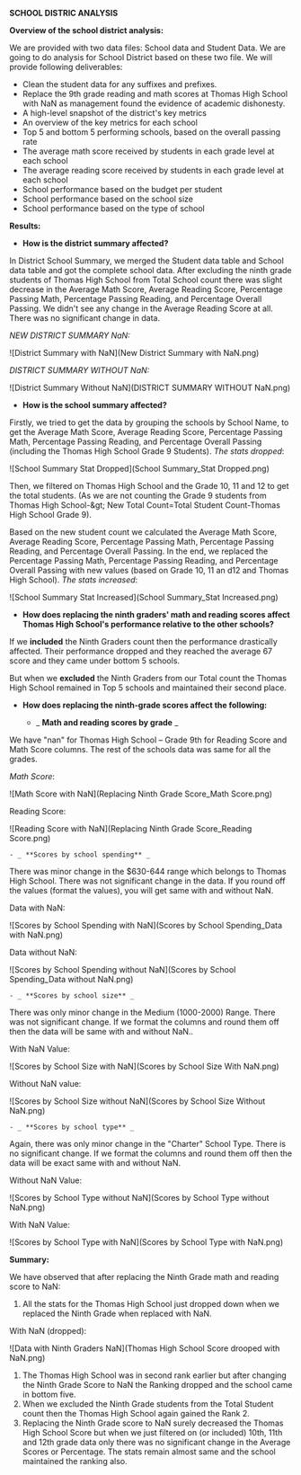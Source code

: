 **SCHOOL DISTRIC ANALYSIS**

**Overview of the school district analysis:**

We are provided with two data files: School data and Student Data. We are going to do analysis for School District based on these two file. We will provide following deliverables:

- Clean the student data for any suffixes and prefixes.
- Replace the 9th grade reading and math scores at Thomas High School with NaN as management found the evidence of academic dishonesty.
- A high-level snapshot of the district&#39;s key metrics
- An overview of the key metrics for each school
- Top 5 and bottom 5 performing schools, based on the overall passing rate
- The average math score received by students in each grade level at each school
- The average reading score received by students in each grade level at each school
- School performance based on the budget per student
- School performance based on the school size
- School performance based on the type of school

**Results:**

- **How is the district summary affected?**

In District School Summary, we merged the Student data table and School data table and got the complete school data. After excluding the ninth grade students of Thomas High School from Total School count there was slight decrease in the Average Math Score, Average Reading Score, Percentage Passing Math, Percentage Passing Reading, and Percentage Overall Passing. We didn&#39;t see any change in the Average Reading Score at all. There was no significant change in data.

_NEW DISTRICT SUMMARY NaN:_

![District Summary with NaN](New District Summary with NaN.png)

_DISTRICT SUMMARY WITHOUT NaN:_

![District Summary Without NaN](DISTRICT SUMMARY WITHOUT NaN.png)

- **How is the school summary affected?**

Firstly, we tried to get the data by grouping the schools by School Name, to get the Average Math Score, Average Reading Score, Percentage Passing Math, Percentage Passing Reading, and Percentage Overall Passing (including the Thomas High School Grade 9 Students). _The stats dropped_:

![School Summary Stat Dropped](School Summary_Stat Dropped.png)

Then, we filtered on Thomas High School and the Grade 10, 11 and 12 to get the total students. (As we are not counting the Grade 9 students from Thomas High School-\&gt; New Total Count=Total Student Count-Thomas High School Grade 9).

Based on the new student count we calculated the Average Math Score, Average Reading Score, Percentage Passing Math, Percentage Passing Reading, and Percentage Overall Passing. In the end, we replaced the Percentage Passing Math, Percentage Passing Reading, and Percentage Overall Passing with new values (based on Grade 10, 11 an d12 and Thomas High School). _The stats increased_:

![School Summary Stat Increased](School Summary_Stat Increased.png)

- **How does replacing the ninth graders&#39; math and reading scores affect Thomas High School&#39;s performance relative to the other schools?**

If we **included** the Ninth Graders count then the performance drastically affected. Their performance dropped and they reached the average 67 score and they came under bottom 5 schools.

But when we **excluded** the Ninth Graders from our Total count the Thomas High School remained in Top 5 schools and maintained their second place.

- **How does replacing the ninth-grade scores affect the following:**

    - _ **Math and reading scores by grade** _

We have &quot;nan&quot; for Thomas High School – Grade 9th for Reading Score and Math Score columns. The rest of the schools data was same for all the grades.

_Math Score_:

![Math Score with NaN](Replacing Ninth Grade Score_Math Score.png)

Reading Score:

![Reading Score with NaN](Replacing Ninth Grade Score_Reading Score.png)

    - _ **Scores by school spending** _

There was minor change in the $630-644 range which belongs to Thomas High School. There was not significant change in the data. If you round off the values (format the values), you will get same with and without NaN.

Data with NaN:

![Scores by School Spending with NaN](Scores by School Spending_Data with NaN.png)

Data without NaN:

![Scores by School Spending without NaN](Scores by School Spending_Data without NaN.png)

    - _ **Scores by school size** _

There was only minor change in the Medium (1000-2000) Range. There was not significant change. If we format the columns and round them off then the data will be same with and without NaN..

With NaN Value:

![Scores by School Size with NaN](Scores by School Size With NaN.png)

Without NaN value:

![Scores by School Size without NaN](Scores by School Size Without NaN.png)

    - _ **Scores by school type** _

Again, there was only minor change in the &quot;Charter&quot; School Type. There is no significant change. If we format the columns and round them off then the data will be exact same with and without NaN.

Without NaN Value:

![Scores by School Type without NaN](Scores by School Type without NaN.png)

With NaN Value:

![Scores by School Type with NaN](Scores by School Type with NaN.png)

**Summary:**

We have observed that after replacing the Ninth Grade math and reading score to NaN:

1. All the stats for the Thomas High School just dropped down when we replaced the Ninth Grade when replaced with NaN.

With NaN (dropped):

![Data with Ninth Graders NaN](Thomas High School Score drooped with NaN.png)

1. The Thomas High School was in second rank earlier but after changing the Ninth Grade Score to NaN the Ranking dropped and the school came in bottom five.
2. When we excluded the Ninth Grade students from the Total Student count then the Thomas High School again gained the Rank 2.
3. Replacing the Ninth Grade score to NaN surely decreased the Thomas High School Score but when we just filtered on (or included) 10th, 11th and 12th grade data only there was no significant change in the Average Scores or Percentage. The stats remain almost same and the school maintained the ranking also.
